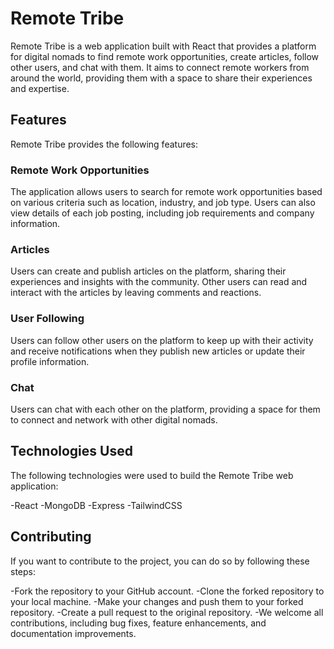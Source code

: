# Remote Tribe
Remote Tribe is a web application built with React that provides a platform for digital nomads to find remote work opportunities, create articles, follow other users, and chat with them. It aims to connect remote workers from around the world, providing them with a space to share their experiences and expertise.
## Features
Remote Tribe provides the following features:
### Remote Work Opportunities
The application allows users to search for remote work opportunities based on various criteria such as location, industry, and job type. Users can also view details of each job posting, including job requirements and company information.
### Articles
Users can create and publish articles on the platform, sharing their experiences and insights with the community. Other users can read and interact with the articles by leaving comments and reactions.
### User Following
Users can follow other users on the platform to keep up with their activity and receive notifications when they publish new articles or update their profile information.
### Chat
Users can chat with each other on the platform, providing a space for them to connect and network with other digital nomads.
## Technologies Used
The following technologies were used to build the Remote Tribe web application:

-React
-MongoDB
-Express
-TailwindCSS

## Contributing

If you want to contribute to the project, you can do so by following these steps:

-Fork the repository to your GitHub account.
-Clone the forked repository to your local machine.
-Make your changes and push them to your forked repository.
-Create a pull request to the original repository.
-We welcome all contributions, including bug fixes, feature enhancements, and documentation improvements.
